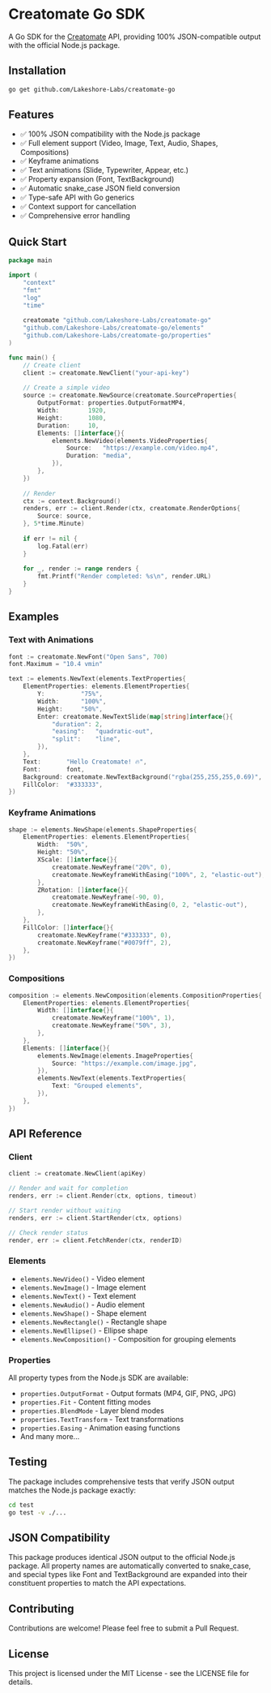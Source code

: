 # Creatomate Go SDK

A Go SDK for the [Creatomate](https://creatomate.com) API, providing 100% JSON-compatible output with the official Node.js package.

## Installation

```bash
go get github.com/Lakeshore-Labs/creatomate-go
```

## Features

- ✅ 100% JSON compatibility with the Node.js package
- ✅ Full element support (Video, Image, Text, Audio, Shapes, Compositions)
- ✅ Keyframe animations
- ✅ Text animations (Slide, Typewriter, Appear, etc.)
- ✅ Property expansion (Font, TextBackground)
- ✅ Automatic snake_case JSON field conversion
- ✅ Type-safe API with Go generics
- ✅ Context support for cancellation
- ✅ Comprehensive error handling

## Quick Start

```go
package main

import (
    "context"
    "fmt"
    "log"
    "time"
    
    creatomate "github.com/Lakeshore-Labs/creatomate-go"
    "github.com/Lakeshore-Labs/creatomate-go/elements"
    "github.com/Lakeshore-Labs/creatomate-go/properties"
)

func main() {
    // Create client
    client := creatomate.NewClient("your-api-key")
    
    // Create a simple video
    source := creatomate.NewSource(creatomate.SourceProperties{
        OutputFormat: properties.OutputFormatMP4,
        Width:        1920,
        Height:       1080,
        Duration:     10,
        Elements: []interface{}{
            elements.NewVideo(elements.VideoProperties{
                Source:   "https://example.com/video.mp4",
                Duration: "media",
            }),
        },
    })
    
    // Render
    ctx := context.Background()
    renders, err := client.Render(ctx, creatomate.RenderOptions{
        Source: source,
    }, 5*time.Minute)
    
    if err != nil {
        log.Fatal(err)
    }
    
    for _, render := range renders {
        fmt.Printf("Render completed: %s\n", render.URL)
    }
}
```

## Examples

### Text with Animations

```go
font := creatomate.NewFont("Open Sans", 700)
font.Maximum = "10.4 vmin"

text := elements.NewText(elements.TextProperties{
    ElementProperties: elements.ElementProperties{
        Y:          "75%",
        Width:      "100%",
        Height:     "50%",
        Enter: creatomate.NewTextSlide(map[string]interface{}{
            "duration": 2,
            "easing":   "quadratic-out",
            "split":    "line",
        }),
    },
    Text:       "Hello Creatomate! 🔥",
    Font:       font,
    Background: creatomate.NewTextBackground("rgba(255,255,255,0.69)", "23%", "8%", "0%", "0%"),
    FillColor:  "#333333",
})
```

### Keyframe Animations

```go
shape := elements.NewShape(elements.ShapeProperties{
    ElementProperties: elements.ElementProperties{
        Width:  "50%",
        Height: "50%",
        XScale: []interface{}{
            creatomate.NewKeyframe("20%", 0),
            creatomate.NewKeyframeWithEasing("100%", 2, "elastic-out"),
        },
        ZRotation: []interface{}{
            creatomate.NewKeyframe(-90, 0),
            creatomate.NewKeyframeWithEasing(0, 2, "elastic-out"),
        },
    },
    FillColor: []interface{}{
        creatomate.NewKeyframe("#333333", 0),
        creatomate.NewKeyframe("#0079ff", 2),
    },
})
```

### Compositions

```go
composition := elements.NewComposition(elements.CompositionProperties{
    ElementProperties: elements.ElementProperties{
        Width: []interface{}{
            creatomate.NewKeyframe("100%", 1),
            creatomate.NewKeyframe("50%", 3),
        },
    },
    Elements: []interface{}{
        elements.NewImage(elements.ImageProperties{
            Source: "https://example.com/image.jpg",
        }),
        elements.NewText(elements.TextProperties{
            Text: "Grouped elements",
        }),
    },
})
```

## API Reference

### Client

```go
client := creatomate.NewClient(apiKey)

// Render and wait for completion
renders, err := client.Render(ctx, options, timeout)

// Start render without waiting
renders, err := client.StartRender(ctx, options)

// Check render status
render, err := client.FetchRender(ctx, renderID)
```

### Elements

- `elements.NewVideo()` - Video element
- `elements.NewImage()` - Image element
- `elements.NewText()` - Text element
- `elements.NewAudio()` - Audio element
- `elements.NewShape()` - Shape element
- `elements.NewRectangle()` - Rectangle shape
- `elements.NewEllipse()` - Ellipse shape
- `elements.NewComposition()` - Composition for grouping elements

### Properties

All property types from the Node.js SDK are available:
- `properties.OutputFormat` - Output formats (MP4, GIF, PNG, JPG)
- `properties.Fit` - Content fitting modes
- `properties.BlendMode` - Layer blend modes
- `properties.TextTransform` - Text transformations
- `properties.Easing` - Animation easing functions
- And many more...

## Testing

The package includes comprehensive tests that verify JSON output matches the Node.js package exactly:

```bash
cd test
go test -v ./...
```

## JSON Compatibility

This package produces identical JSON output to the official Node.js package. All property names are automatically converted to snake_case, and special types like Font and TextBackground are expanded into their constituent properties to match the API expectations.

## Contributing

Contributions are welcome! Please feel free to submit a Pull Request.

## License

This project is licensed under the MIT License - see the LICENSE file for details.
